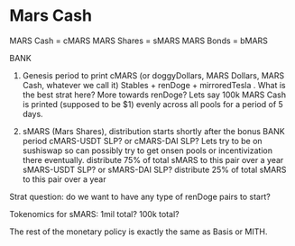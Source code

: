 # Mars Cash

MARS Cash = cMARS
MARS Shares = sMARS
MARS Bonds = bMARS

BANK
1. Genesis period to print cMARS (or doggyDollars, MARS Dollars, MARS Cash, whatever we call it)
Stables + renDoge + mirroredTesla . What is the best strat here? More towards renDoge? 
Lets say 100k MARS Cash is printed (supposed to be $1) evenly across all pools for a period of 5 days. 

2. sMARS (Mars Shares), distribution starts shortly after the bonus BANK period 
cMARS-USDT SLP? or cMARS-DAI SLP? Lets try to be on sushiswap so can possibly try to get onsen pools or incentivization there eventually. 
distribute 75% of total sMARS to this pair over a year
sMARS-USDT SLP? or sMARS-DAI SLP? 
distribute 25% of total sMARS to this pair over a year

Strat question: do we want to have any type of renDoge pairs to start? 

Tokenomics for sMARS: 1mil total? 100k total? 

The rest of the monetary policy is exactly the same as Basis or MITH.